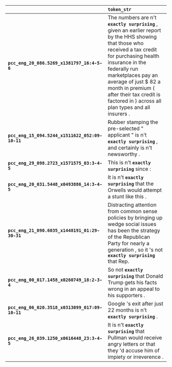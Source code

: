 |                                                 | `token_str`                                                                                                                                                                                                                                                                                                                          |
|:------------------------------------------------|:-------------------------------------------------------------------------------------------------------------------------------------------------------------------------------------------------------------------------------------------------------------------------------------------------------------------------------------|
| **`pcc_eng_20_086.5269_x1381797_16:4-5-6`**     | The numbers are n't __``exactly surprising``__ , given an earlier report by the HHS showing that those who received a tax credit for purchasing health insurance in the federally run marketplaces pay an average of just $ 82 a month in premium ( after their tax credit is factored in ) across all plan types and all insurers . |
| **`pcc_eng_15_094.5244_x1511622_052:09-10-11`** | Rubber stamping the pre-selected " applicant " is n't __``exactly surprising``__ , and certainly is n't newsworthy .                                                                                                                                                                                                                 |
| **`pcc_eng_29_098.2723_x1571575_03:3-4-5`**     | This is n't __``exactly surprising``__ since :                                                                                                                                                                                                                                                                                       |
| **`pcc_eng_20_031.5448_x0493886_14:3-4-5`**     | It is n't __``exactly surprising``__ that the Orwells would attempt a stunt like this .                                                                                                                                                                                                                                              |
| **`pcc_eng_21_090.6035_x1448191_01:29-30-31`**  | Distracting attention from common sense policies by bringing up wedge social issues has been the strategy of the Republican Party for nearly a generation , so it 's not __``exactly surprising``__ that Rep.                                                                                                                        |
| **`pcc_eng_00_017.1458_x0260749_18:2-3-4`**     | So not __``exactly surprising``__ that Donald Trump gets his facts wrong in an appeal to his supporters .                                                                                                                                                                                                                            |
| **`pcc_eng_06_020.3518_x0313099_017:09-10-11`** | Google 's exit after just 22 months is n't __``exactly surprising``__ .                                                                                                                                                                                                                                                              |
| **`pcc_eng_26_039.1250_x0616448_23:3-4-5`**     | It is n't __``exactly surprising``__ that Pullman would receive angry letters or that they 'd accuse him of impiety or irreverence .                                                                                                                                                                                                 |